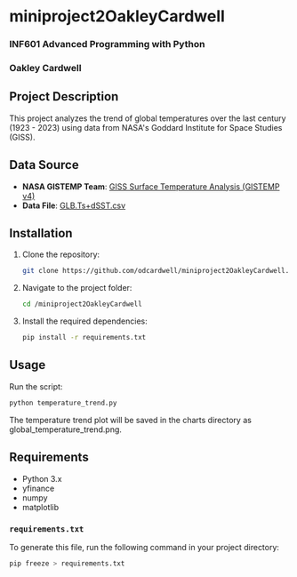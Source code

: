 # miniproject2OakleyCardwell
### INF601 Advanced Programming with Python
### Oakley Cardwell

## Project Description
This project analyzes the trend of global temperatures over the last century (1923 - 2023) using data from NASA's Goddard Institute for Space Studies (GISS).

## Data Source

- **NASA GISTEMP Team**: [GISS Surface Temperature Analysis (GISTEMP v4)](https://data.giss.nasa.gov/gistemp/)
- **Data File**: [GLB.Ts+dSST.csv](https://data.giss.nasa.gov/gistemp/tabledata_v4/GLB.Ts+dSST.csv)

## Installation

1. Clone the repository:
    ```bash
    git clone https://github.com/odcardwell/miniproject2OakleyCardwell.git
    ```

2. Navigate to the project folder:
    ```bash
    cd /miniproject2OakleyCardwell
    ```

3. Install the required dependencies:
    ```bash
    pip install -r requirements.txt
    ```

## Usage

Run the script:
```bash
python temperature_trend.py
```

The temperature trend plot will be saved in the charts directory as global_temperature_trend.png.

## Requirements
- Python 3.x
- yfinance
- numpy
- matplotlib

### `requirements.txt`

To generate this file, run the following command in your project directory:

```bash
pip freeze > requirements.txt